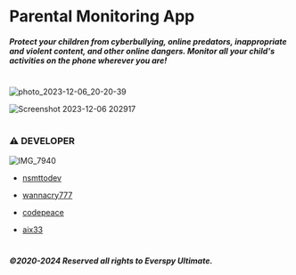 

# Parental Monitoring App
##### Protect your children from cyberbullying, online predators, inappropriate and violent content, and other online dangers. Monitor all your child's activities on the phone wherever you are!

#
![photo_2023-12-06_20-20-39](https://github.com/nsmttodev8/EverspyUltimate/assets/153156016/4a3d6eed-b891-4d23-a602-74505f684cd6)

![Screenshot 2023-12-06 202917](https://github.com/nsmttodev8/EverspyUltimate/assets/153156016/eae59cf4-901f-4f68-9b0f-53d9c3f9c399)
#
### **⚠ DEVELOPER**

![IMG_7940](https://github.com/nsmttodev8/EverspyUltimate/assets/153156016/3c4388a4-a4b5-4bf3-a358-aa1cbf8367b7)

- [nsmttodev](https://t.me/nsmttodev)

- [wannacry777](https://t.me/wannacry777)

- [codepeace](https://t.me/codepeace)

- [aix33](https://t.me/aix33)

#

#




  
##### ©2020-2024 Reserved all rights to Everspy Ultimate.
